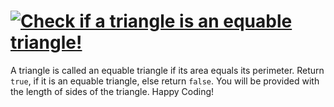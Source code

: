 # [![Check if a triangle is an equable triangle!](https://www.codewars.com/kata/check-if-a-triangle-is-an-equable-triangle)](https://www.codewars.com/kata/check-if-a-triangle-is-an-equable-triangle)

A triangle is called an equable triangle if its area equals its perimeter. Return `true`, 
if it is an equable triangle, else return `false`. You will be provided with the length of sides of the triangle. Happy Coding!
